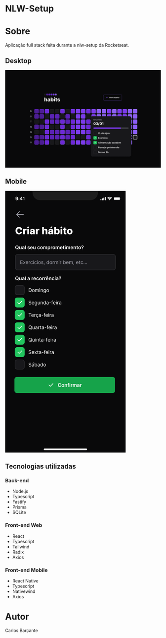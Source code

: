 # NLW-Setup


# Sobre

Aplicação full stack feita durante a nlw-setup da Rocketseat.

## Desktop

![Desktop](https://github.com/CarlosBarcante/nlw-setup/blob/master/images/Web.png)

## Mobile

![Mobile](https://github.com/CarlosBarcante/nlw-setup/blob/master/images/Mobile.png)

## Tecnologias utilizadas

### Back-end

- Node.js
- Typescript
- Fastify
- Prisma
- SQLite

### Front-end Web

- React
- Typescript
- Tailwind
- Radix
- Axios

### Front-end Mobile

- React Native
- Typescript
- Nativewind
- Axios

# Autor

Carlos Barçante
